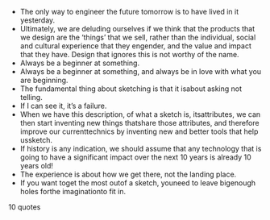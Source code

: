  - The only way to engineer the future tomorrow is to have lived in it yesterday.
 - Ultimately, we are deluding ourselves if we think that the products that we design are the ‘things’ that we sell, rather than the individual, social and cultural experience that they engender, and the value and impact that they have. Design that ignores this is not worthy of the name.
 - Always be a beginner at something.
 - Always be a beginner at something, and always be in love with what you are beginning.
 - The fundamental thing about sketching is that it isabout asking not telling.
 - If I can see it, it’s a failure.
 - When we have this description, of what a sketch is, itsattributes, we can then start inventing new things thatshare those attributes, and therefore improve our currenttechnics by inventing new and better tools that help ussketch.
 - If history is any indication, we should assume that any technology that is going to have a significant impact over the next 10 years is already 10 years old!
 - The experience is about how we get there, not the landing place.
 - If you want toget the most outof a sketch, youneed to leave bigenough holes forthe imaginationto fit in.

10 quotes